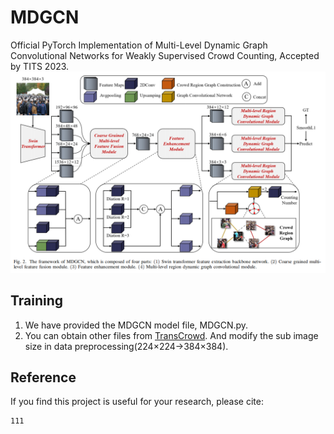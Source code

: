 # MDGCN
Official PyTorch Implementation of Multi-Level Dynamic Graph Convolutional Networks for Weakly Supervised Crowd Counting, Accepted by TITS 2023.
![image](MDGCN.png)

## Training
1. We have provided the MDGCN model file, MDGCN.py.
2. You can obtain other files from [TransCrowd](https://github.com/dk-liang/TransCrowd). And modify the sub image size in data preprocessing(224×224→384×384).

## Reference
If you find this project is useful for your research, please cite:
```
111
```

